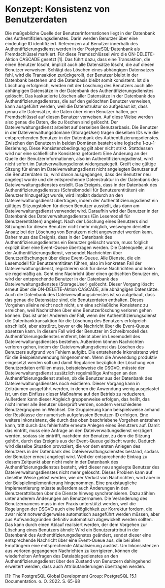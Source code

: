 # Konzept: Konsistenz von Benutzerdaten
Die maßgebliche Quelle der Benutzerinformationen liegt in der Datenbank des Authentifizierungsdienstes. Darin werden Benutzer über eine eindeutige ID identifiziert. Referenzen auf Benutzer innerhalb des Authentifizierungsdienst werden in der PostgreSQL-Datenbank als Fremdschlüssel markiert. Für diese Fremdschlüssel wird die ON-DELETE-Aktion CASCADE gesetzt [1]. Das führt dazu, dass eine Transaktion, die einen Benutzer löscht, implizit auch alle Datensätze löscht, die auf diesen Benutzer verweisen. Schlägt das Löschen eines abhängigen Datensatzes fehl, wird die Transaktion zurückgerollt, der Benutzer bleibt in der Datenbank bestehen und die Datenbasis bleibt somit konsistent. Ist die Löschung erfolgreich, werden mit der Löschung des Benutzers auch alle abhängigen Datensätze in der Datenbank des Authentifizierungsdienstes gelöscht. Das kaskadierte Löschen aller Datensätze in der Datenbank des Authentifizierungsdienstes, die auf den gelöschten Benutzer verweisen, kann ausgeführt werden, weil die Datenstruktur so aufgebaut ist, dass genau alle Datensätze, die Daten über einen Benutzer halten, per Fremdschlüssel auf diesen Benutzer verweisen. Auf diese Weise werden also genau die Daten, die zu löschen sind gelöscht.
Der Dateiverwaltungsdienst arbeitet auf derselben Benutzerbasis. Die Benutzer in der Dateiverwaltungsdomäne (StorageUser) tragen dieselben IDs wie die entsprechenden Benutzer in der Datenbank des Authentifizierungsdienstes. Zwischen den Benutzern in beiden Domänen besteht eine logische 1-zu-1-Beziehung. Diese Konsistenzbedingung gilt aber nicht strikt. Stattdessen wird nur eine schließliche Konsistenz gefordert: Eine Änderung an der Quelle der Benutzerinformationen, also im Authentifizierungsdienst, wird nicht sofort im Dateiverwaltungsdienst widergespiegelt. Greift eine gültige Sitzung für einen im Dateiverwaltungsdienst nicht angelegten Benutzer auf die Benutzerdaten zu, wird davon ausgegangen, dass der Benutzer neu angelegt wurde und die entsprechende Datenstruktur in der Datenbank des Dateiverwaltungsdienstes erstellt. Das Ereignis, dass in der Datenbank des Authentifizierungsdienstes (Schreibmodell für Benutzerentitäten) ein Benutzer hinzugefügt wurde, wird implizit dadurch an den Dateiverwaltungsdienst übertragen, indem der Authentifizierungsdienst ein gültiges Sitzungstoken für diesen Benutzer ausstellt, das dann am Dateiverwaltungsdienst verwendet wird. Daraufhin wird der Benutzer in der Datenbank des Dateiverwaltungsdienstes (Ein Lesemodell für Benutzerentitäten) angelegt. Nach der Löschung eines Benutzers sind Sitzungen für diesen Benutzer nicht mehr möglich, weswegen derselbe Ansatz bei der Löschung von Benutzern nicht angewendet werden kann. Daher muss das Ereignis, dass in der Datenbank des Authentifizierungsdienstes ein Benutzer gelöscht wurde, muss folglich explizit über eine Event-Queue übertragen werden. Die Datenquelle, also der Authentifizierungsdienst, versendet Nachrichten über Benutzerlöschungen über diese Event-Queue. Alle Dienste, die ein Lesemodell für Benutzerentitäten führen, also im konkreten Fall der Dateiverwaltungsdienst, registrieren sich für diese Nachrichten und holen sie regelmäßig ab. Geht eine Nachricht über einen gelöschten Benutzer ein, wird der entsprechende Benutzer in der Datenbank des Dateiverwaltungsdienstes (StorageUser) gelöscht. Dieser Vorgang löscht erneut über die ON-DELETE-Aktion CASCADE, alle abhängigen Datensätze. Auch die Datenbank des Dateiverwaltungsdienstes ist so aufgebaut, dass das genau die Datensätze sind, die Benutzerdaten enthalten.
Dieses Vorgehen alleine reicht noch nicht, um eine schließliche Konsistenz zu erreichen, weil Nachrichten über eine Benutzerlöschung verloren gehen können. Das ist unter Anderem der Fall, wenn der Authentifizierungsdienst die Datenbanktransaktion für die Löschung des Benutzers erfolgreich abschließt, aber abstürzt, bevor er die Nachricht über die Event-Queue absetzen kann. In diesem Fall wird der Benutzer im Schreibmodell des Authentifizierungsdienstes entfernt, bleibt aber im Lesemodell des Dateiverwaltungsdienstes bestehen. Außerdem können Nachrichten verloren gehen, indem der Dateiverwaltungsdienst das Löschen des Benutzers aufgrund von Fehlern aufgibt. Die entstehende Inkonsistenz wird für die Beispielanwendung hingenommen. Wenn die Anwendung produktiv eingesetzt werden soll und damit Regularien bezüglich der Löschung von Benutzerdaten erfüllen muss, beispielsweise die DSGVO, müsste der Dateiverwaltungsdienst zusätzlich regelmäßige Anfragen an den Authentifizierungsdienst stellen, ob die Benutzer aus der Datenbank des Dateiverwaltungsdienstes noch existieren. Dieser Vorgang kann in Zeiträumen ausgeführt werden, in denen die Anwendung wenig ausgelastet ist, um den Einfluss dieser Maßnahme auf den Betrieb zu reduzieren. Außerdem kann dieser Abgleich gruppenweise erfolgen, das heißt, das nicht immer alle Benutzer überprüft werden, sondern verschiedene Benutzergruppen im Wechsel. Die Gruppierung kann beispielsweise anhand der Restklasse der numerisch aufgefassten Benutzer-ID erfolgen.
Eine weitere Inkonsistenz, die durch das oben beschriebene Vorgehen entstehen kann, tritt durch das fehlerhafte erneute Anlegen eines Benutzers auf. Damit das eintritt, muss eine Anfrage an den Dateiverwaltungsdienst verzögert werden, sodass sie eintrifft, nachdem der Benutzer, zu dem die Sitzung gehört, durch das Ereignis aus der Event-Queue gelöscht wurde. Dadurch wird dieselbe Situation provoziert, die vor dem ersten Anlegen des Benutzers in der Datenbank des Dateiverwaltungsdienstes bestand, sodass der Benutzer erneut angelegt wird. Weil der entsprechende Eintrag zu diesem Zeitpunkt aber nicht mehr in der Datenbank des Authentifizierungsdienstes besteht, wird dieser neu angelegte Benutzer des Dateiverwaltungsdienstes nicht mehr gelöscht. Dieses Problem kann auf dieselbe Weise gelöst werden, wie der Verlust von Nachrichten, wird aber in der Beispielimplementierung hingenommen.
Eine praxistaugliche Implementierung müsste außerdem auch Änderungen in den Benutzerattributen über die Dienste hinweg synchronisieren. Dazu zählen unter anderem Änderungen am Benutzernamen. Die Veränderung des Benutzernamens muss in der Praxis unterstützt werden, weil die Regelungen der DSGVO auch eine Möglichkeit zur Korrektur fordern, die zwar nicht notwendigerweise automatisch ausgeführt werden müssen, aber aus Aufwandsgründen definitiv automatisch abgewickelt werden sollten. Das kann durch einen Ablauf realisiert werden, der dem Vorgehen zur Löschung eines Benutzers ähnelt: Wird ein Benutzerattribut in der Datenbank des Authentifizierungsdienstes geändert, sendet dieser eine entsprechende Nachricht über eine Event-Queue aus, die bei allen Empfängern eine entsprechende Aktualisierung auslöst. Um Inkonsistenzen aus verloren gegangenen Nachrichten zu korrigieren, können die wiederholten Anfragen des Dateiablagedienstes an den Authentifizierungsdienst über den Zustand von Benutzern dahingehend erweitert werden, dass auch Attributänderungen übertragen werden.

[1]: The PostgreSQL Global Development Group: PostgreSQL 15.1 Documentation. o. O. 2022. S. 65-68
